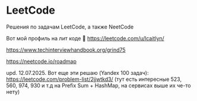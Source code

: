 # LeetCode
Решения по задачам LeetCode, а также NeetCode

Вот мой профиль на лит коде 🤪 https://leetcode.com/u/lcaitlyn/

https://www.techinterviewhandbook.org/grind75

https://neetcode.io/roadmap

upd. 12.07.2025. Вот еще эти решаю (Yandex 100 задач):
https://leetcode.com/problem-list/2jjwtkd3/
(тут есть интересные 523, 560, 974, 930 и т.д на Prefix Sum + HashMap, на сервисах выше их че-то нету)